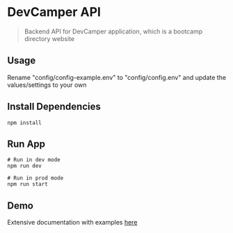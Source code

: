 # DevCamper API

> Backend API for DevCamper application, which is a bootcamp directory website

## Usage

Rename "config/config-example.env" to "config/config.env" and update the values/settings to your own

## Install Dependencies

```
npm install
```

## Run App

```
# Run in dev mode
npm run dev

# Run in prod mode
npm run start
```

## Demo

Extensive documentation with examples [here](https://documenter.getpostman.com/view/31301981/2sA3s7kprc)
